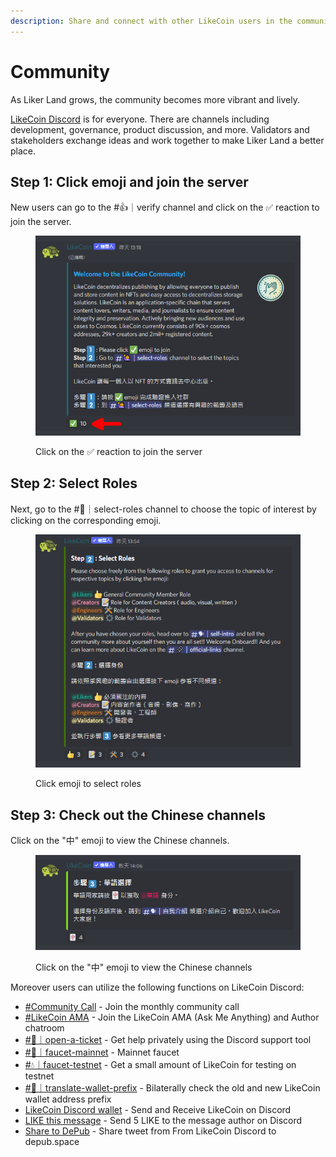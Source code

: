 ```yaml
---
description: Share and connect with other LikeCoin users in the community
---
```


# Community

As Liker Land grows, the community becomes more vibrant and lively.

[LikeCoin Discord](http://discord.gg/likecoin) is for everyone. There are channels including development, governance, product discussion, and more. Validators and stakeholders exchange ideas and work together to make Liker Land a better place.

## Step 1: Click emoji and join the server

New users can go to the #👍｜verify channel and click on the ✅ reaction to join the server.

<figure><img src="../../.gitbook/assets/discord 1.png" alt=""><figcaption><p>Click on the ✅ reaction to join the server</p></figcaption></figure>

## Step 2: Select Roles

Next, go to the #🙋｜select-roles channel to choose the topic of interest by clicking on the corresponding emoji.

<figure><img src="../../.gitbook/assets/discord 2.png" alt=""><figcaption><p>Click emoji to select roles</p></figcaption></figure>

## Step 3: Check out the Chinese channels

Click on the "中" emoji to view the Chinese channels.

<figure><img src="../../.gitbook/assets/discord 3.png" alt=""><figcaption><p>Click on the "中" emoji to view the Chinese channels</p></figcaption></figure>

Moreover users can utilize the following functions on LikeCoin Discord:

* [#Community Call](community-call.md) - Join the monthly community call
* [#LikeCoin AMA](likecoin-ama.md) - Join the LikeCoin AMA (Ask Me Anything) and Author chatroom
* [#🎫｜open-a-ticket](open-a-ticket.md) - Get help privately using the Discord support tool
* [#🌊｜faucet-mainnet](../faucet.md) - Mainnet faucet
* [#💧｜faucet-testnet](faucet-testnet.md) - Get a small amount of LikeCoin for testing on testnet
* [#🔁｜translate-wallet-prefix](translate-wallet-prefix.md) - Bilaterally check the old and new LikeCoin wallet address prefix
* [LikeCoin Discord wallet](discord-wallet.md) - Send and Receive LikeCoin on Discord
* [LIKE this message](like-this-message.md) - Send 5 LIKE to the message author on Discord
* [Share to DePub](../../user-guide/depub.space/from-likecoin-discord-to-depub.space.md) - Share tweet from From LikeCoin Discord to depub.space
